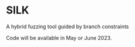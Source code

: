 # SILK
A hybrid fuzzing tool guided by branch constraints

Code will be available in May or June 2023.
